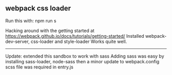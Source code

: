 webpack css loader 
---

Run this with:
npm run s

Hacking around with the getting started at https://webpack.github.io/docs/tutorials/getting-started/
Installed webpack-dev-server, css-loader and style-loader
Works quite well.

---

Update: 
extended this sandbox to work with sass
Adding sass was easy by installing sass-loader, node-sass then a minor update to webpack.config
scss file was required in entry.js